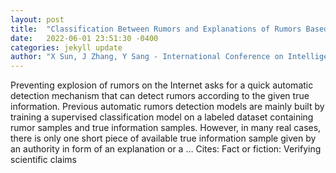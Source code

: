 ```yaml
---
layout: post
title:  "Classification Between Rumors and Explanations of Rumors Based on Common and Difference Subsequences of Sentences"
date:   2022-06-01 23:51:30 -0400
categories: jekyll update
author: "X Sun, J Zhang, Y Sang - International Conference on Intelligent Information …, 2022"
---
```

Preventing explosion of rumors on the Internet asks for a quick automatic detection mechanism that can detect rumors according to the given true information. Previous automatic rumors detection models are mainly built by training a supervised classification model on a labeled dataset containing rumor samples and true information samples. However, in many real cases, there is only one short piece of available true information sample given by an authority in form of an explanation or a … Cites: ‪Fact or fiction: Verifying scientific claims‬